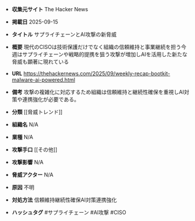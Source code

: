 - **収集元サイト**
The Hacker News

- **掲載日**
2025-09-15

- **タイトル**
サプライチェーンとAI攻撃の新脅威

- **概要**
現代のCISOは技術保護だけでなく組織の信頼維持と事業継続を担う今週はサプライチェーンや戦略的提携を狙う攻撃が増加しAIを活用した新たな脅威も顕著に現れている

- **URL**
https://thehackernews.com/2025/09/weekly-recap-bootkit-malware-ai-powered.html

- **備考**
攻撃の複雑化に対応するため組織は信頼維持と継続性確保を重視しAI対策や連携強化が必要である。

- **分類**
[[脅威トレンド]]

- **組織名**
N/A

- **業種**
N/A

- **攻撃手口**
[[その他]]

- **攻撃影響**
N/A

- **脅威アクター**
N/A

- **原因**
不明

- **対処方法**
信頼維持継続性確保AI対策連携強化

- **ハッシュタグ**
#サプライチェーン #AI攻撃 #CISO

